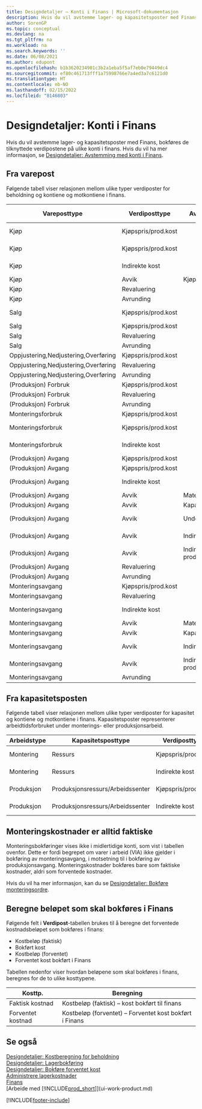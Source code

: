 ```yaml
---
title: Designdetaljer – Konti i Finans | Microsoft-dokumentasjon
description: Hvis du vil avstemme lager- og kapasitetsposter med Finans, bokføres de tilknyttede verdipostene på ulike konti i finans.
author: SorenGP
ms.topic: conceptual
ms.devlang: na
ms.tgt_pltfrm: na
ms.workload: na
ms.search.keywords: ''
ms.date: 06/08/2021
ms.author: edupont
ms.openlocfilehash: b1b3620234901c3b2a1eba5f5af7eb0e79449dc4
ms.sourcegitcommit: ef80c461713fff1a75998766e7a4ed3a7c6121d0
ms.translationtype: HT
ms.contentlocale: nb-NO
ms.lasthandoff: 02/15/2022
ms.locfileid: "8146803"
---
```

# <a name="design-details-accounts-in-the-general-ledger"></a>Designdetaljer: Konti i Finans
Hvis du vil avstemme lager- og kapasitetsposter med Finans, bokføres de tilknyttede verdipostene på ulike konti i finans. Hvis du vil ha mer informasjon, se [Designdetaljer: Avstemming med konti i Finans](design-details-reconciliation-with-the-general-ledger.md).  

## <a name="from-the-inventory-ledger"></a>Fra varepost  
Følgende tabell viser relasjonen mellom ulike typer verdiposter for beholdning og kontiene og motkontiene i finans.  

|**Vareposttype**|**Verdiposttype**|**Avvikstype**|**Forventet kostnad**|**Konto**|**Motkonto**|  
|--------------------------------|--------------------------|-----------------------|-----------------------|-----------------|---------------------------|  
|Kjøp|Kjøpspris/prod.kost||Ja|Lager (midlertidig)|Forv. lagerjust.kto. (midl.)|  
|Kjøp|Kjøpspris/prod.kost||Nei|Lager|Utlignet kjøpspris/prod.kost|  
|Kjøp|Indirekte kost||Nei|Lager|Utlignet indirekte kostnad|  
|Kjøp|Avvik|Kjøp|Nei|Lager|Kjøpsavvik|  
|Kjøp|Revaluering||Nei|Lager|Lagerjustering|  
|Kjøp|Avrunding||Nei|Lager|Lagerjustering|  
|Salg|Kjøpspris/prod.kost||Ja|Lager (midlertidig)|Vareforbruk (midlertidig)|  
|Salg|Kjøpspris/prod.kost||Nei|Lager|VAREFORBR|  
|Salg|Revaluering||Nei|Lager|Lagerjustering|  
|Salg|Avrunding||Nei|Lager|Lagerjustering|  
|Oppjustering,Nedjustering,Overføring|Kjøpspris/prod.kost||Nei|Lager|Lagerjustering|  
|Oppjustering,Nedjustering,Overføring|Revaluering||Nei|Lager|Lagerjustering|  
|Oppjustering,Nedjustering,Overføring|Avrunding||Nei|Lager|Lagerjustering|  
|(Produksjon) Forbruk|Kjøpspris/prod.kost||Nei|Lager|VIA|  
|(Produksjon) Forbruk|Revaluering||Nei|Lager|Lagerjustering|  
|(Produksjon) Forbruk|Avrunding||Nei|Lager|Lagerjustering|  
|Monteringsforbruk|Kjøpspris/prod.kost||Nei|Lager|Lagerjustering|  
|Monteringsforbruk|Kjøpspris/prod.kost||Nei|Utlignet kjøpspris/prod.kost|Lagerjustering|  
|Monteringsforbruk|Indirekte kost||Nei|Utlignet indirekte kostnad|Lagerjustering|  
|(Produksjon) Avgang|Kjøpspris/prod.kost||Ja|Lager (midlertidig)|VIA|  
|(Produksjon) Avgang|Kjøpspris/prod.kost||Nei|Lager|VIA|  
|(Produksjon) Avgang|Indirekte kost||Nei|Lager|Utlignet indirekte kostnad|  
|(Produksjon) Avgang|Avvik|Materiale|Nei|Lager|Materialavvik|  
|(Produksjon) Avgang|Avvik|Kapasitet|Nei|Lager|Kapasitetsavvik|  
|(Produksjon) Avgang|Avvik|Underleveranse|Nei|Lager|Avvik i underleveranse|  
|(Produksjon) Avgang|Avvik|Indir. kap.kostn.|Nei|Lager|Avvik i indir. kap.kostn.|  
|(Produksjon) Avgang|Avvik|Indir. prod.kostnader|Nei|Lager|Avvik i indir. prod.kostn.|  
|(Produksjon) Avgang|Revaluering||Nei|Lager|Lagerjustering|  
|(Produksjon) Avgang|Avrunding||Nei|Lager|Lagerjustering|  
|Monteringsavgang|Kjøpspris/prod.kost||Nei|Lager|Lagerjustering|  
|Monteringsavgang|Revaluering||Nei|Lager|Lagerjustering|  
|Monteringsavgang|Indirekte kost||Nei|Lager|Utlignet indirekte kostnad|  
|Monteringsavgang|Avvik|Materiale|Nei|Lager|Materialavvik|  
|Monteringsavgang|Avvik|Kapasitet|Nei|Lager|Kapasitetsavvik|  
|Monteringsavgang|Avvik|Indir. kap.kostn.|Nei|Lager|Avvik i indir. kap.kostn.|  
|Monteringsavgang|Avvik|Indir. prod.kostnader|Nei|Lager|Avvik i indir. prod.kostn.|  
|Monteringsavgang|Avrunding||Nei|Lager|Lagerjustering|  

## <a name="from-the-capacity-ledger"></a>Fra kapasitetsposten  
 Følgende tabell viser relasjonen mellom ulike typer verdiposter for kapasitet og kontiene og motkontiene i finans. Kapasitetsposter representerer arbeidtidsforbruket under monterings- eller produksjonsarbeid.  

|**Arbeidstype**|**Kapasitetsposttype**|**Verdiposttype**|**Konto**|**Motkonto**|  
|-------------------|------------------------------------|--------------------------|-----------------|---------------------------|  
|Montering|Ressurs|Kjøpspris/prod.kost|Utlignet kjøpspris/prod.kost|Lagerjustering|  
|Montering|Ressurs|Indirekte kost|Utlignet indirekte kostnad|Lagerjustering|  
|Produksjon|Produksjonsressurs/Arbeidssenter|Kjøpspris/prod.kost|VIA-konto|Utlignet kjøpspris/prod.kost|  
|Produksjon|Produksjonsressurs/Arbeidssenter|Indirekte kost|VIA-konto|Utlignet indirekte kostnad|  

## <a name="assembly-costs-are-always-actual"></a>Monteringskostnader er alltid faktiske  
 Monteringsbokføringer vises ikke i midlertidige konti, som vist i tabellen ovenfor. Dette er fordi begrepet om varer i arbeid (VIA) ikke gjelder i bokføring av monteringsavgang, i motsetning til i bokføring av produksjonsavgang. Monteringskostnader bokføres bare som faktiske kostnader, aldri som forventede kostnader.  

 Hvis du vil ha mer informasjon, kan du se [Designdetaljer: Bokføre monteringsordre](design-details-assembly-order-posting.md).  

## <a name="calculating-the-amount-to-post-to-the-general-ledger"></a>Beregne beløpet som skal bokføres i Finans  
 Følgende felt i **Verdipost**-tabellen brukes til å beregne det forventede kostnadsbeløpet som bokføres i finans:  

-   Kostbeløp (faktisk)  
-   Bokført kost  
-   Kostbeløp (forventet)  
-   Forventet kost bokført i Finans  

Tabellen nedenfor viser hvordan beløpene som skal bokføres i finans, beregnes for de to ulike kosttypene.  

|Kosttp.|Beregning|  
|---------------|-----------------|  
|Faktisk kostnad|Kostbeløp (faktisk) – kost bokført til finans|  
|Forventet kostnad|Kostbeløp (forventet) – Forventet kost bokført i Finans|  

## <a name="see-also"></a>Se også  
 [Designdetaljer: Kostberegning for beholdning](design-details-inventory-costing.md)   
 [Designdetaljer: Lagerbokføring](design-details-inventory-posting.md)   
 [Designdetaljer: Bokføre forventet kost](design-details-expected-cost-posting.md)  
 [Administrere lagerkostnader](finance-manage-inventory-costs.md)  
 [Finans](finance.md)  
 [Arbeide med [!INCLUDE[prod_short](includes/prod_short.md)]](ui-work-product.md)  


[!INCLUDE[footer-include](includes/footer-banner.md)]